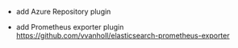 - add Azure Repository plugin

- add Prometheus exporter plugin
    https://github.com/vvanholl/elasticsearch-prometheus-exporter


